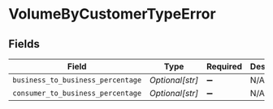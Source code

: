 # VolumeByCustomerTypeError


## Fields

| Field                             | Type                              | Required                          | Description                       |
| --------------------------------- | --------------------------------- | --------------------------------- | --------------------------------- |
| `business_to_business_percentage` | *Optional[str]*                   | :heavy_minus_sign:                | N/A                               |
| `consumer_to_business_percentage` | *Optional[str]*                   | :heavy_minus_sign:                | N/A                               |